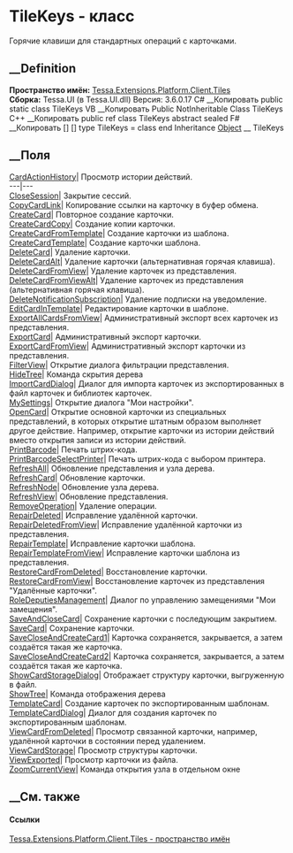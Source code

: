 # TileKeys - класс
Горячие клавиши для стандартных операций с карточками.
## __Definition
 **Пространство имён:**
[Tessa.Extensions.Platform.Client.Tiles](N_Tessa_Extensions_Platform_Client_Tiles.htm)  
 **Сборка:** Tessa.UI (в Tessa.UI.dll) Версия: 3.6.0.17
C# __Копировать
     public static class TileKeys
VB __Копировать
     Public NotInheritable Class TileKeys
C++ __Копировать
     public ref class TileKeys abstract sealed
F# __Копировать
     [<AbstractClassAttribute>]
    [<SealedAttribute>]
    type TileKeys = class end
Inheritance
    [Object](https://learn.microsoft.com/dotnet/api/system.object) __ TileKeys
##  __Поля
[CardActionHistory](F_Tessa_Extensions_Platform_Client_Tiles_TileKeys_CardActionHistory.htm)|
Просмотр истории действий.  
---|---  
[CloseSession](F_Tessa_Extensions_Platform_Client_Tiles_TileKeys_CloseSession.htm)|
Закрытие сессий.  
[CopyCardLink](F_Tessa_Extensions_Platform_Client_Tiles_TileKeys_CopyCardLink.htm)|
Копирование ссылки на карточку в буфер обмена.  
[CreateCard](F_Tessa_Extensions_Platform_Client_Tiles_TileKeys_CreateCard.htm)|
Повторное создание карточки.  
[CreateCardCopy](F_Tessa_Extensions_Platform_Client_Tiles_TileKeys_CreateCardCopy.htm)|
Создание копии карточки.  
[CreateCardFromTemplate](F_Tessa_Extensions_Platform_Client_Tiles_TileKeys_CreateCardFromTemplate.htm)|
Создание карточки из шаблона.  
[CreateCardTemplate](F_Tessa_Extensions_Platform_Client_Tiles_TileKeys_CreateCardTemplate.htm)|
Создание карточки шаблона.  
[DeleteCard](F_Tessa_Extensions_Platform_Client_Tiles_TileKeys_DeleteCard.htm)|
Удаление карточки.  
[DeleteCardAlt](F_Tessa_Extensions_Platform_Client_Tiles_TileKeys_DeleteCardAlt.htm)|
Удаление карточки (альтернативная горячая клавиша).  
[DeleteCardFromView](F_Tessa_Extensions_Platform_Client_Tiles_TileKeys_DeleteCardFromView.htm)|
Удаление карточек из представления.  
[DeleteCardFromViewAlt](F_Tessa_Extensions_Platform_Client_Tiles_TileKeys_DeleteCardFromViewAlt.htm)|
Удаление карточек из представления (альтернативная горячая клавиша).  
[DeleteNotificationSubscription](F_Tessa_Extensions_Platform_Client_Tiles_TileKeys_DeleteNotificationSubscription.htm)|
Удаление подписки на уведомление.  
[EditCardInTemplate](F_Tessa_Extensions_Platform_Client_Tiles_TileKeys_EditCardInTemplate.htm)|
Редактирование карточки в шаблоне.  
[ExportAllCardsFromView](F_Tessa_Extensions_Platform_Client_Tiles_TileKeys_ExportAllCardsFromView.htm)|
Административный экспорт всех карточек из представления.  
[ExportCard](F_Tessa_Extensions_Platform_Client_Tiles_TileKeys_ExportCard.htm)|
Административный экспорт карточки.  
[ExportCardFromView](F_Tessa_Extensions_Platform_Client_Tiles_TileKeys_ExportCardFromView.htm)|
Административный экспорт карточки из представления.  
[FilterView](F_Tessa_Extensions_Platform_Client_Tiles_TileKeys_FilterView.htm)|
Открытие диалога фильтрации представления.  
[HideTree](F_Tessa_Extensions_Platform_Client_Tiles_TileKeys_HideTree.htm)|
Команда скрытия дерева  
[ImportCardDialog](F_Tessa_Extensions_Platform_Client_Tiles_TileKeys_ImportCardDialog.htm)|
Диалог для импорта карточек из экспортированных в файл карточек и библиотек
карточек.  
[MySettings](F_Tessa_Extensions_Platform_Client_Tiles_TileKeys_MySettings.htm)|
Открытие диалога "Мои настройки".  
[OpenCard](F_Tessa_Extensions_Platform_Client_Tiles_TileKeys_OpenCard.htm)|
Открытие основной карточки из специальных представлений, в которых открытие
штатным образом выполняет другое действие. Например, открытие карточки из
истории действий вместо открытия записи из истории действий.  
[PrintBarcode](F_Tessa_Extensions_Platform_Client_Tiles_TileKeys_PrintBarcode.htm)|
Печать штрих-кода.  
[PrintBarcodeSelectPrinter](F_Tessa_Extensions_Platform_Client_Tiles_TileKeys_PrintBarcodeSelectPrinter.htm)|
Печать штрих-кода с выбором принтера.  
[RefreshAll](F_Tessa_Extensions_Platform_Client_Tiles_TileKeys_RefreshAll.htm)|
Обновление представления и узла дерева.  
[RefreshCard](F_Tessa_Extensions_Platform_Client_Tiles_TileKeys_RefreshCard.htm)|
Обновление карточки.  
[RefreshNode](F_Tessa_Extensions_Platform_Client_Tiles_TileKeys_RefreshNode.htm)|
Обновление узла дерева.  
[RefreshView](F_Tessa_Extensions_Platform_Client_Tiles_TileKeys_RefreshView.htm)|
Обновление представления.  
[RemoveOperation](F_Tessa_Extensions_Platform_Client_Tiles_TileKeys_RemoveOperation.htm)|
Удаление операции.  
[RepairDeleted](F_Tessa_Extensions_Platform_Client_Tiles_TileKeys_RepairDeleted.htm)|
Исправление удалённой карточки.  
[RepairDeletedFromView](F_Tessa_Extensions_Platform_Client_Tiles_TileKeys_RepairDeletedFromView.htm)|
Исправление удалённой карточки из представления.  
[RepairTemplate](F_Tessa_Extensions_Platform_Client_Tiles_TileKeys_RepairTemplate.htm)|
Исправление карточки шаблона.  
[RepairTemplateFromView](F_Tessa_Extensions_Platform_Client_Tiles_TileKeys_RepairTemplateFromView.htm)|
Исправление карточки шаблона из представления.  
[RestoreCardFromDeleted](F_Tessa_Extensions_Platform_Client_Tiles_TileKeys_RestoreCardFromDeleted.htm)|
Восстановление карточки.  
[RestoreCardFromView](F_Tessa_Extensions_Platform_Client_Tiles_TileKeys_RestoreCardFromView.htm)|
Восстановление карточек из представления "Удалённые карточки".  
[RoleDeputiesManagement](F_Tessa_Extensions_Platform_Client_Tiles_TileKeys_RoleDeputiesManagement.htm)|
Диалог по управлению замещениями "Мои замещения".  
[SaveAndCloseCard](F_Tessa_Extensions_Platform_Client_Tiles_TileKeys_SaveAndCloseCard.htm)|
Сохранение карточки с последующим закрытием.  
[SaveCard](F_Tessa_Extensions_Platform_Client_Tiles_TileKeys_SaveCard.htm)|
Сохранение карточки.  
[SaveCloseAndCreateCard1](F_Tessa_Extensions_Platform_Client_Tiles_TileKeys_SaveCloseAndCreateCard1.htm)|
Карточка сохраняется, закрывается, а затем создаётся такая же карточка.  
[SaveCloseAndCreateCard2](F_Tessa_Extensions_Platform_Client_Tiles_TileKeys_SaveCloseAndCreateCard2.htm)|
Карточка сохраняется, закрывается, а затем создаётся такая же карточка.  
[ShowCardStorageDialog](F_Tessa_Extensions_Platform_Client_Tiles_TileKeys_ShowCardStorageDialog.htm)|
Отображает структуру карточки, выгруженную в файл.  
[ShowTree](F_Tessa_Extensions_Platform_Client_Tiles_TileKeys_ShowTree.htm)|
Команда отображения дерева  
[TemplateCard](F_Tessa_Extensions_Platform_Client_Tiles_TileKeys_TemplateCard.htm)|
Создание карточек по экспортированным шаблонам.  
[TemplateCardDialog](F_Tessa_Extensions_Platform_Client_Tiles_TileKeys_TemplateCardDialog.htm)|
Диалог для создания карточек по экспортированным шаблонам.  
[ViewCardFromDeleted](F_Tessa_Extensions_Platform_Client_Tiles_TileKeys_ViewCardFromDeleted.htm)|
Просмотр связанной карточки, например, удалённой карточки в состоянии перед
удалением.  
[ViewCardStorage](F_Tessa_Extensions_Platform_Client_Tiles_TileKeys_ViewCardStorage.htm)|
Просмотр структуры карточки.  
[ViewExported](F_Tessa_Extensions_Platform_Client_Tiles_TileKeys_ViewExported.htm)|
Просмотр карточки из файла.  
[ZoomCurrentView](F_Tessa_Extensions_Platform_Client_Tiles_TileKeys_ZoomCurrentView.htm)|
Команда открытия узла в отдельном окне  
## __См. также
#### Ссылки
[Tessa.Extensions.Platform.Client.Tiles - пространство
имён](N_Tessa_Extensions_Platform_Client_Tiles.htm)

